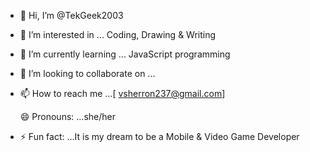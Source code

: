 - 👋 Hi, I’m @TekGeek2003
- 👀 I’m interested in ... Coding, Drawing & Writing
- 🌱 I’m currently learning ... JavaScript programming 
- 💞️ I’m looking to collaborate on ...
- 📫 How to reach me ...[
vsherron237@gmail.com]

  😄 Pronouns: ...she/her
- ⚡ Fun fact: ...It is my dream to be a Mobile & Video Game Developer

<!---
TekGeek2003/TekGeek2003 is a ✨ special ✨ repository because its `README.md` (this file) appears on your GitHub profile.
You can click the Preview link to take a look at your changes.
--->
